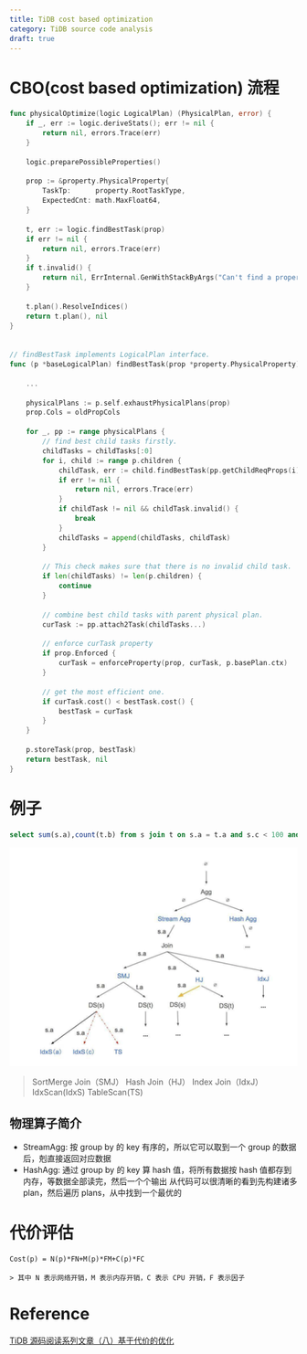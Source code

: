 ```yaml
---
title: TiDB cost based optimization
category: TiDB source code analysis
draft: true
---
```


# CBO(cost based optimization) 流程

```go
func physicalOptimize(logic LogicalPlan) (PhysicalPlan, error) {
	if _, err := logic.deriveStats(); err != nil {
		return nil, errors.Trace(err)
	}

	logic.preparePossibleProperties()

	prop := &property.PhysicalProperty{
		TaskTp:      property.RootTaskType,
		ExpectedCnt: math.MaxFloat64,
	}

	t, err := logic.findBestTask(prop)
	if err != nil {
		return nil, errors.Trace(err)
	}
	if t.invalid() {
		return nil, ErrInternal.GenWithStackByArgs("Can't find a proper physical plan for this query")
	}

	t.plan().ResolveIndices()
	return t.plan(), nil
}


// findBestTask implements LogicalPlan interface.
func (p *baseLogicalPlan) findBestTask(prop *property.PhysicalProperty) (bestTask task, err error) {
    
    ...

	physicalPlans := p.self.exhaustPhysicalPlans(prop)
	prop.Cols = oldPropCols

	for _, pp := range physicalPlans {
		// find best child tasks firstly.
		childTasks = childTasks[:0]
		for i, child := range p.children {
			childTask, err := child.findBestTask(pp.getChildReqProps(i))
			if err != nil {
				return nil, errors.Trace(err)
			}
			if childTask != nil && childTask.invalid() {
				break
			}
			childTasks = append(childTasks, childTask)
		}

		// This check makes sure that there is no invalid child task.
		if len(childTasks) != len(p.children) {
			continue
		}

		// combine best child tasks with parent physical plan.
		curTask := pp.attach2Task(childTasks...)

		// enforce curTask property
		if prop.Enforced {
			curTask = enforceProperty(prop, curTask, p.basePlan.ctx)
		}

		// get the most efficient one.
		if curTask.cost() < bestTask.cost() {
			bestTask = curTask
		}
	}

	p.storeTask(prop, bestTask)
	return bestTask, nil
}
```

# 例子

```sql
select sum(s.a),count(t.b) from s join t on s.a = t.a and s.c < 100 and t.c > 10 group bys.a
```

![](/asserts/cbo1.png)
> SortMerge Join（SMJ）
> Hash Join（HJ）
> Index Join（IdxJ）
> IdxScan(IdxS)
> TableScan(TS) 

## 物理算子简介
- StreamAgg: 按 group by 的 key 有序的，所以它可以取到一个 group 的数据后，剋直接返回对应数据
- HashAgg: 通过 group by 的 key 算 hash 值，将所有数据按 hash 值都存到内存，等数据全部读完，然后一个个输出
从代码可以很清晰的看到先构建诸多 plan，然后遍历 plans，从中找到一个最优的

# 代价评估
    Cost(p) = N(p)*FN+M(p)*FM+C(p)*FC
    
    > 其中 N 表示网络开销，M 表示内存开销，C 表示 CPU 开销，F 表示因子




# Reference
[TiDB 源码阅读系列文章（八）基于代价的优化](https://pingcap.com/blog-cn/tidb-source-code-reading-8/)
